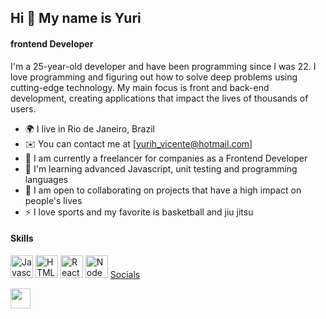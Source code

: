 ## Hi 👋 My name is Yuri

#### frontend Developer

I'm a 25-year-old developer and have been programming since I was 22. I love programming and figuring out how to solve deep problems using cutting-edge technology. My main focus is front and back-end development, creating applications that impact the lives of thousands of users.

* 🌍 I live in Rio de Janeiro, Brazil
* ✉️ You can contact me at [yurih_vicente@hotmail.com]
* 🚀 I am currently a freelancer for companies as a Frontend Developer
* 🧠 I'm learning advanced Javascript, unit testing and programming languages
* 🤝 I am open to collaborating on projects that have a high impact on people's lives
* ⚡ I love sports and my favorite is basketball and jiu jitsu


#### Skills

<p align="left">
<a href="https://developer.mozilla.org/en-US/docs/Web/JavaScript" target="_blank" rel="noreferrer"><img src="https://raw.githubusercontent.com/danielcranney/readme-generator/main/public/icons/skills/javascript-colored.svg" width="36" height="36" alt="Javascript" /></a>
<a href="https://developer.mozilla.org/en-US/docs/Glossary/HTML5" target="_blank" rel="noreferrer"><img src="https://raw.githubusercontent.com/danielcranney/readme-generator/main/public/icons/skills/html5-colored.svg" width="36" height="36" alt="HTML5" /></a>
<a href="https://reactjs.org/" target="_blank" rel="noreferrer"><img src="https://raw.githubusercontent.com/danielcranney/readme-generator/main/public/icons/skills/react-colored.svg" width="36" height="36" alt="React" /></a>
<a href="https://nodejs.org/en/" target="_blank" rel="noreferrer"><img src="https://raw.githubusercontent.com/danielcranney/readme-generator/main/public/icons/skills/nodejs-colored.svg" width="36" height="36" alt="NodeJS" /></a>
 <a href="https://img.shields.io/badge/CSS3-1572B6?style=for-the-badge&logo=css3&logoColor=white

</p>

#### Socials
<p align="left"> <a href="https://www.linkedin.com/in/yuri-vicente/" target="_blank" rel="noreferrer"><img src="https://raw.githubusercontent.com/danielcranney/readme-generator/main/public/icons/socials/linkedin.svg" width="32" height="32" /></a> <a href="https://www.linkedin.com/in/yuri-vicente/" target="_blank" rel="noreferrer"><P/>


